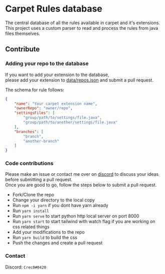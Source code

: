 # Carpet Rules database

The central database of all the rules available in carpet and it's extensions.  
This project uses a custom parser to read and process the rules from java files themselves.  

## Contribute

### Adding your repo to the database

If you want to add your extension to the database,  
please add your extension to [data/repos.json](data/repos.json) and submit a pull request.

The schema for rule follows:
```json
{
    "name": "Your carpet extension name",
    "ownerRepo": "owner/repo",
    "settingsFiles": [
        "group/path/to/settings/file.java",
        "group/path/to/another/settings/file.java"
    ],
    "branches": [
        "branch",
        "another-branch"
    ]
}
```

### Code contributions

Please make an issue or contact me over on [discord](#contact) to discuss your ideas before submitting a pull request.  
Once you are good to go, follow the steps below to submit a pull request.

- Fork/Clone the repo
- Change your directory to the local copy
- Run `npm -i yarn` if you dont have yarn already
- Run `yarn install`
- Run `yarn serve` to start python http local server on port 8000
- Run `yarn start` to start tailwind with watch flag if you are working on css related things
- Add your modifications to the repo
- Run `yarn build` to build the css
- Push the changes and create a pull request

### Contact

Discord: `Crec0#0420`
